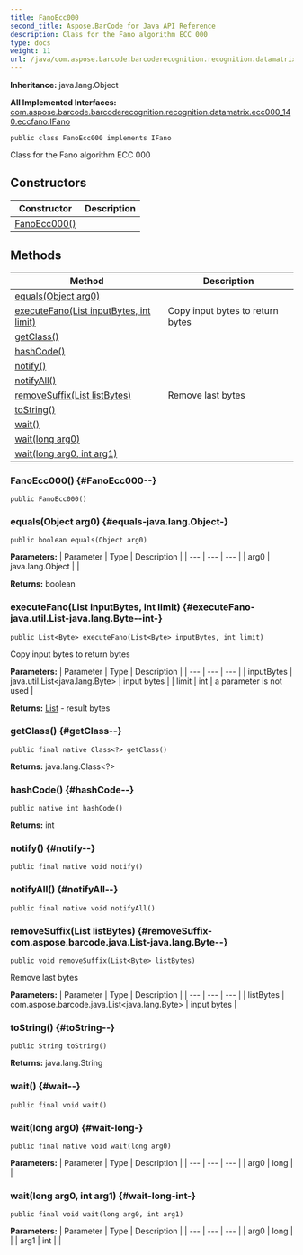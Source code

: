 ```yaml
---
title: FanoEcc000
second_title: Aspose.BarCode for Java API Reference
description: Class for the Fano algorithm ECC 000
type: docs
weight: 11
url: /java/com.aspose.barcode.barcoderecognition.recognition.datamatrix.ecc000_140.eccfano/fanoecc000/
---
```

**Inheritance:**
java.lang.Object

**All Implemented Interfaces:**
[com.aspose.barcode.barcoderecognition.recognition.datamatrix.ecc000_140.eccfano.IFano](../../com.aspose.barcode.barcoderecognition.recognition.datamatrix.ecc000_140.eccfano/ifano)
```
public class FanoEcc000 implements IFano
```

Class for the Fano algorithm ECC 000
## Constructors

| Constructor | Description |
| --- | --- |
| [FanoEcc000()](#FanoEcc000--) |  |
## Methods

| Method | Description |
| --- | --- |
| [equals(Object arg0)](#equals-java.lang.Object-) |  |
| [executeFano(List<Byte> inputBytes, int limit)](#executeFano-java.util.List-java.lang.Byte--int-) | Copy input bytes to return bytes |
| [getClass()](#getClass--) |  |
| [hashCode()](#hashCode--) |  |
| [notify()](#notify--) |  |
| [notifyAll()](#notifyAll--) |  |
| [removeSuffix(List<Byte> listBytes)](#removeSuffix-com.aspose.barcode.java.List-java.lang.Byte--) | Remove last bytes |
| [toString()](#toString--) |  |
| [wait()](#wait--) |  |
| [wait(long arg0)](#wait-long-) |  |
| [wait(long arg0, int arg1)](#wait-long-int-) |  |
### FanoEcc000() {#FanoEcc000--}
```
public FanoEcc000()
```


### equals(Object arg0) {#equals-java.lang.Object-}
```
public boolean equals(Object arg0)
```




**Parameters:**
| Parameter | Type | Description |
| --- | --- | --- |
| arg0 | java.lang.Object |  |

**Returns:**
boolean
### executeFano(List<Byte> inputBytes, int limit) {#executeFano-java.util.List-java.lang.Byte--int-}
```
public List<Byte> executeFano(List<Byte> inputBytes, int limit)
```


Copy input bytes to return bytes

**Parameters:**
| Parameter | Type | Description |
| --- | --- | --- |
| inputBytes | java.util.List<java.lang.Byte> | input bytes |
| limit | int | a parameter is not used |

**Returns:**
[List](../../com.aspose.barcode.java/list) - result bytes
### getClass() {#getClass--}
```
public final native Class<?> getClass()
```




**Returns:**
java.lang.Class<?>
### hashCode() {#hashCode--}
```
public native int hashCode()
```




**Returns:**
int
### notify() {#notify--}
```
public final native void notify()
```




### notifyAll() {#notifyAll--}
```
public final native void notifyAll()
```




### removeSuffix(List<Byte> listBytes) {#removeSuffix-com.aspose.barcode.java.List-java.lang.Byte--}
```
public void removeSuffix(List<Byte> listBytes)
```


Remove last bytes

**Parameters:**
| Parameter | Type | Description |
| --- | --- | --- |
| listBytes | com.aspose.barcode.java.List<java.lang.Byte> | input bytes |

### toString() {#toString--}
```
public String toString()
```




**Returns:**
java.lang.String
### wait() {#wait--}
```
public final void wait()
```




### wait(long arg0) {#wait-long-}
```
public final native void wait(long arg0)
```




**Parameters:**
| Parameter | Type | Description |
| --- | --- | --- |
| arg0 | long |  |

### wait(long arg0, int arg1) {#wait-long-int-}
```
public final void wait(long arg0, int arg1)
```




**Parameters:**
| Parameter | Type | Description |
| --- | --- | --- |
| arg0 | long |  |
| arg1 | int |  |

